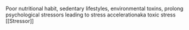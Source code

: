 Poor nutritional habit, sedentary lifestyles, environmental toxins, prolong psychological stressors leading to stress accelerationaka toxic stress
[[Stressor]]